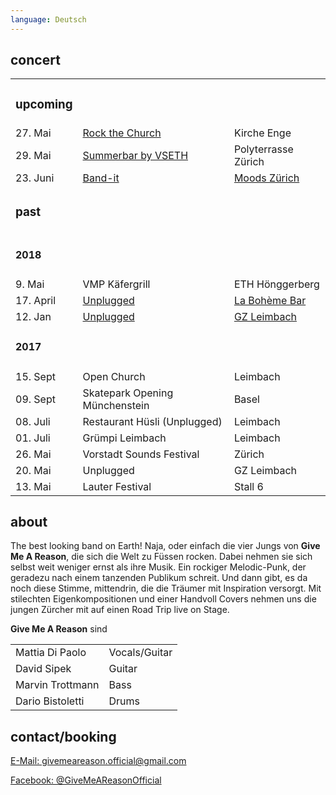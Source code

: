 ```yaml
---
language: Deutsch
---
```


## concert

|         |           |             |
| ------- | --------- | ----------- |
| <h3>upcoming</h3> | | |
| 27. Mai  | [Rock the Church](https://www.kirche-enge.ch/content/e1742/e10527/)| Kirche Enge |
| 29. Mai  | [Summerbar by VSETH](https://www.facebook.com/summerbarzuerich/)                                                                                      | Polyterrasse Zürich                                                                        |
| 23. Juni | [Band-it](https://www.band-it.ch/bands-on-stage/bandportraits/bandportrait/?user_bandit_pi2%5BshowUid%5D=1481&cHash=f2ba297933339ae47876ef5c6b7caa0e) | [Moods Zürich](https://www.moods.club/de/infos-anreise-und-einlass/anreise-einlassregeln/) |
| <h3>past</h3> | | |
| <h4>2018</h4> | | |
| 9. Mai   | VMP Käfergrill                                                                                                                                        | ETH Hönggerberg                                                                            |
| 17. April | [Unplugged](https://www.facebook.com/events/165998394058620/) | [La Bohème Bar](http://www.laboheme.bar/) |
| 12. Jan | [Unplugged](https://www.facebook.com/events/575930452750798/?active_tab=about) |  [GZ Leimbach](http://www.gz-zh.ch/gz-leimbach/gz-leimbach/) |
| <h4> 2017 </h4>|                                |             |
| 15. Sept | Open Church                    | Leimbach    |
| 09. Sept | Skatepark Opening Münchenstein | Basel       |
| 08. Juli | Restaurant Hüsli (Unplugged)   | Leimbach    |
| 01. Juli | Grümpi Leimbach                | Leimbach    |
| 26. Mai  | Vorstadt Sounds Festival       | Zürich      |
| 20. Mai  | Unplugged                      | GZ Leimbach |
| 13. Mai  | Lauter Festival                | Stall 6     |


## about

The best looking band on Earth! Naja, oder einfach die vier Jungs von **Give Me
A Reason**, die sich die Welt zu Füssen rocken. Dabei nehmen sie sich selbst
weit weniger ernst als ihre Musik. Ein rockiger Melodic-Punk, der geradezu nach
einem tanzenden Publikum schreit. Und dann gibt, es da noch diese Stimme,
mittendrin, die die Träumer mit Inspiration versorgt. Mit stilechten
Eigenkompositionen und einer Handvoll Covers nehmen uns die jungen Zürcher mit
auf einen Road Trip live on Stage.

**Give Me A Reason** sind

|                  |                |
| ---------------- |----------------|
| Mattia Di Paolo  | Vocals/Guitar |
| David Sipek      | Guitar |
| Marvin Trottmann | Bass |
| Dario Bistoletti | Drums |

## contact/booking

[E-Mail: givemeareason.official@gmail.com](mailto:givemeareason.official@gmail.com)

[Facebook: @GiveMeAReasonOfficial](https://www.facebook.com/GiveMeAReasonOfficial)
